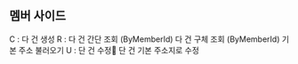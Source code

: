 ## 멤버 사이드
C :
	다 건 생성
R : 
	다 건 간단 조회 (ByMemberId)
	다 건 구체 조회 (ByMemberId)
	기본 주소 불러오기
U :
	단 건 수정
	단 건 기본 주소지로 수정